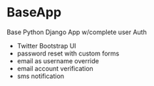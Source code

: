 BaseApp
=======

Base Python Django App w/complete user Auth
- Twitter Bootstrap UI
- password reset with custom forms
- email as username override
- email account verification
- sms notification

